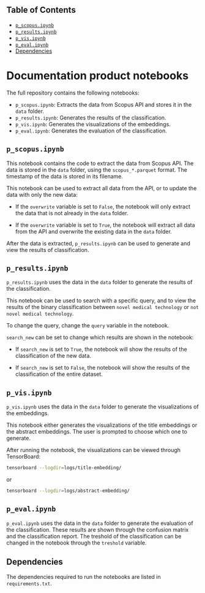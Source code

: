 ## Table of Contents <!-- omit from toc -->
- [```p_scopus.ipynb```](#p_scopusipynb)
- [```p_results.ipynb```](#p_resultsipynb)
- [```p_vis.ipynb```](#p_visipynb)
- [```p_eval.ipynb```](#p_evalipynb)
- [Dependencies](#dependencies)
# Documentation product notebooks <!-- omit from toc -->

The full repository contains the following notebooks:

- ```p_scopus.ipynb```: Extracts the data from Scopus API and stores it in the ```data``` folder.
- ```p_results.ipynb```: Generates the results of the classification.
- ```p_vis.ipynb```: Generates the visualizations of the embeddings.
- ```p_eval.ipynb```: Generates the evaluation of the classification.

## ```p_scopus.ipynb```
This notebook contains the code to extract the data from Scopus API. The data is stored in the ```data``` folder, using the ```scopus_*.parquet``` format. The timestamp of the data is stored in its filename.

This notebook can be used to extract all data from the API, or to update the data with only the new data:

- If the ```overwrite``` variable is set to ```False```, the notebook will only extract the data that is not already in the ```data``` folder. 
  
- If the ```overwrite``` variable is set to ```True```, the notebook will extract all data from the API and overwrite the existing data in the ```data``` folder.

After the data is extracted, ```p_results.ipynb``` can be used to generate and view the results of classification.

## ```p_results.ipynb```
```p_results.ipynb``` uses the data in the ```data``` folder to generate the results of the classification.

This notebook can be used to search with a specific query, and to view the results of the binary classification between ```novel medical technology``` or ```not novel medical technology```. 

To change the query, change the ```query``` variable in the notebook.

```search_new``` can be set to change which results are shown in the notebook:

- If ```search_new``` is set to ```True```, the notebook will show the results of the classification of the new data.

- If ```search_new``` is set to ```False```, the notebook will show the results of the classification of the entire dataset.

## ```p_vis.ipynb```
```p_vis.ipynb``` uses the data in the ```data``` folder to generate the visualizations of the embeddings. 

This notebook either generates the visualizations of the title embeddings or the abstract embeddings. The user is prompted to choose which one to generate.

After running the notebook, the visualizations can be viewed through TensorBoard:
```bash
tensorboard --logdir=logs/title-embedding/
```
or 
```bash
tensorboard --logdir=logs/abstract-embedding/
```

## ```p_eval.ipynb```
```p_eval.ipynb``` uses the data in the ```data``` folder to generate the evaluation of the classification. These results are shown through the confusion matrix and the classification report. The treshold of the classification can be changed in the notebook through the ```treshold``` variable.

## Dependencies
The dependencies required to run the notebooks are listed in ```requirements.txt```.
